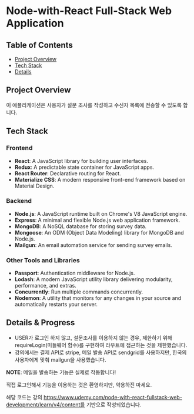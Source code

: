 # Node-with-React Full-Stack Web Application

## Table of Contents

- [Project Overview](#project-overview)
- [Tech Stack](#tech-stack)
- [Details](#details)



## Project Overview

이 애플리케이션은 사용자가 설문 조사를 작성하고 수신자 목록에 전송할 수 있도록 합니다. 

## Tech Stack

### Frontend

- **React**: A JavaScript library for building user interfaces.
- **Redux**: A predictable state container for JavaScript apps.
- **React Router**: Declarative routing for React.
- **Materialize CSS**: A modern responsive front-end framework based on Material Design.

### Backend

- **Node.js**: A JavaScript runtime built on Chrome's V8 JavaScript engine.
- **Express**: A minimal and flexible Node.js web application framework.
- **MongoDB**: A NoSQL database for storing survey data.
- **Mongoose**: An ODM (Object Data Modeling) library for MongoDB and Node.js.
- **Mailgun**: An email automation service for sending survey emails.

### Other Tools and Libraries

- **Passport**: Authentication middleware for Node.js.
- **Lodash**: A modern JavaScript utility library delivering modularity, performance, and extras.
- **Concurrently**: Run multiple commands concurrently.
- **Nodemon**: A utility that monitors for any changes in your source and automatically restarts your server.

## Details & Progress
- USER가 로그인 하지 않고, 설문조사를 이용하지 않는 경우, 제한하기 위해 requireLogin(미들웨어 함수)를 구현하여 라우트에 접근하는 것을 제한했습니다.
- 강의에서는 결제 API로 stripe, 메일 발송 API로 sendgrid를 사용하지만, 한국의 사용자에게 맞춰 mailgun을 사용했습니다.
 



**NOTE**: 메일을 발송하는 기능은 실제로 작동합니다!

직접 로그인해서 기능을 이용하는 것은 환영하지만, 악용하진 마세요.

해당 코드는 강의 https://www.udemy.com/node-with-react-fullstack-web-development/learn/v4/content를 기반으로 작성되었습니다.

